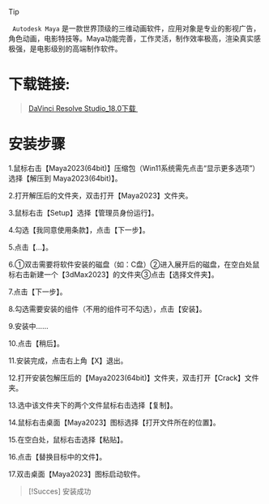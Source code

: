 > [!tip] 
>   `Autodesk Maya` 是一款世界顶级的三维动画软件，应用对象是专业的影视广告，角色动画，电影特技等。Maya功能完善，工作灵活，制作效率极高，渲染真实感极强，是电影级别的高端制作软件。
# 下载链接:    

> [DaVinci Resolve Studio_18.0下载 ](https://www.aliyundrive.com/s/MNRwo2QCnkv)    

# 安装步骤

1.鼠标右击【Maya2023(64bit)】压缩包（Win11系统需先点击“显示更多选项”）选择【解压到 Maya2023(64bit)】。

2.打开解压后的文件夹，双击打开【Maya2023】文件夹。

3.鼠标右击【Setup】选择【管理员身份运行】。

4.勾选【我同意使用条款】，点击【下一步】。

5.点击【…】。

6.①双击需要将软件安装的磁盘（如：C盘）②进入展开后的磁盘，在空白处鼠标右击新建一个【3dMax2023】的文件夹③点击【选择文件夹】。

7.点击【下一步】。

8.勾选需要安装的组件（不用的组件可不勾选），点击【安装】。

9.安装中……

10.点击【稍后】。

11.安装完成，点击右上角【X】退出。

12.打开安装包解压后的【Maya2023(64bit)】文件夹，双击打开【Crack】文件夹。

13.选中该文件夹下的两个文件鼠标右击选择【复制】。

14.鼠标右击桌面【Maya2023】图标选择【打开文件所在的位置】。

15.在空白处，鼠标右击选择【粘贴】。

16.点击【替换目标中的文件】。

17.双击桌面【Maya2023】图标启动软件。

  > [!Succes]
> 安装成功
